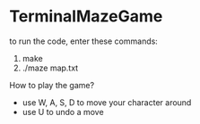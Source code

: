 # TerminalMazeGame

to run the code, enter these commands:
1. make
2. ./maze map.txt

How to play the game?
- use W, A, S, D to move your character around
- use U to undo a move
